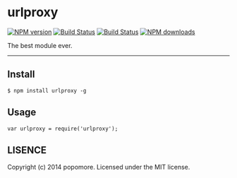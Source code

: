 # urlproxy

[![NPM version](https://img.shields.io/npm/v/urlproxy.svg?style=flat)](https://npmjs.org/package/urlproxy)
[![Build Status](https://img.shields.io/travis/popomore/urlproxy.svg?style=flat)](https://travis-ci.org/popomore/urlproxy)
[![Build Status](https://img.shields.io/coveralls/popomore/urlproxy?style=flat)](https://coveralls.io/r/popomore/urlproxy)
[![NPM downloads](http://img.shields.io/npm/dm/urlproxy.svg?style=flat)](https://npmjs.org/package/urlproxy)

The best module ever.

---

## Install

```
$ npm install urlproxy -g
```

## Usage

```
var urlproxy = require('urlproxy');
```

## LISENCE

Copyright (c) 2014 popomore. Licensed under the MIT license.
